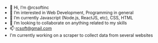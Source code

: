- 👋 Hi, I’m @rcsoftinc
- 👀 I’m interested in Web Development, Programming in general
- 🌱 I’m currently Javascript (Node.js, ReactJS, etc), CSS, HTML
- 💞️ I’m looking to collaborate on anything related to my skills
- 📫 rcsoft@gmail.com
- I'm currently working on a scraper to collect data from several websites

<!---
rcsoftinc/rcsoftinc is a ✨ special ✨ repository because its `README.md` (this file) appears on your GitHub profile.
You can click the Preview link to take a look at your changes.
--->
